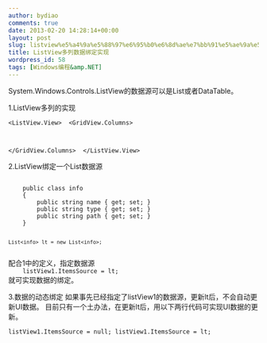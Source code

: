 ```yaml
---
author: bydiao
comments: true
date: 2013-02-20 14:28:14+00:00
layout: post
slug: listview%e5%a4%9a%e5%88%97%e6%95%b0%e6%8d%ae%e7%bb%91%e5%ae%9a%e5%ae%9e%e7%8e%b0
title: ListView多列数据绑定实现
wordpress_id: 58
tags: [Windows编程&amp.NET]
---
```


System.Windows.Controls.ListView的数据源可以是List或者DataTable。

1.ListView多列的实现
<code>
	<ListView Height="216" HorizontalAlignment="Left" Margin="198,0,0,0" Name="listView1" VerticalAlignment="Top" Width="425">
            <ListView.View>
                <GridView>
                    <GridView.Columns>
                        <GridViewColumn Header="name" Width="200" DisplayMemberBinding="{Binding Path=name}"/>
                        <GridViewColumn Header="type" Width="110" DisplayMemberBinding="{Binding Path=type}"/>
                        <GridViewColumn Header="path" Width="110" DisplayMemberBinding="{Binding Path=path}"/>
                    </GridView.Columns>
                </GridView>
            </ListView.View>
        </ListView>
</code>

2.ListView绑定一个List数据源

<code>
	public class info
	{
    	public string name { get; set; }
    	public string type { get; set; }
    	public string path { get; set; }
	}

    List<info> lt = new List<info>;
</code>
配合1中的定义，指定数据源
<code>
	listView1.ItemsSource = lt;
</code>
就可实现数据的绑定。

3.数据的动态绑定
如果事先已经指定了listView1的数据源，更新lt后，不会自动更新UI数据。
目前只有一个土办法，在更新lt后，用以下两行代码可实现UI数据的更新。
<code>      
	listView1.ItemsSource = null;
    listView1.ItemsSource = lt;
</code>
